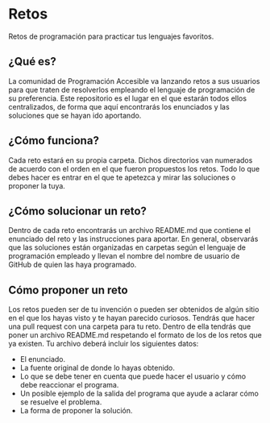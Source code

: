 ﻿# Retos
Retos de programación para practicar tus lenguajes favoritos.

## ¿Qué es?

La comunidad de Programación Accesible va lanzando retos a sus usuarios para que traten de resolverlos empleando el lenguaje de programación de su preferencia. Este repositorio es el lugar en el que estarán todos ellos centralizados, de forma que aquí encontrarás los enunciados y las soluciones que se hayan ido aportando.

## ¿Cómo funciona?

Cada reto estará en su propia carpeta. Dichos directorios van numerados de acuerdo con el orden en el que fueron propuestos los retos. Todo lo que debes hacer es entrar en el que te apetezca y mirar las soluciones o proponer la tuya.

## ¿Cómo solucionar un reto?

Dentro de cada reto encontrarás un archivo README.md que contiene el enunciado del reto y las instrucciones para aportar. En general, observarás que las soluciones están organizadas en carpetas según el lenguaje de programación empleado y llevan el nombre del nombre de usuario de GitHub de quien las haya programado.

## Cómo proponer un reto

Los retos pueden ser de tu invención o pueden ser obtenidos de algún sitio en el que los hayas visto y te hayan parecido curiosos. Tendrás que hacer una pull request con una carpeta para tu reto. Dentro de ella tendrás que poner un archivo README.md respetando el formato de los de los retos que ya existen. Tu archivo deberá incluir los siguientes datos:

- El enunciado.
- La fuente original de donde lo hayas obtenido.
- Lo que se debe tener en cuenta que puede hacer el usuario y cómo debe reaccionar el programa.
- Un posible ejemplo de la salida del programa que ayude a aclarar cómo se resuelve el problema.
- La forma de proponer la solución.

